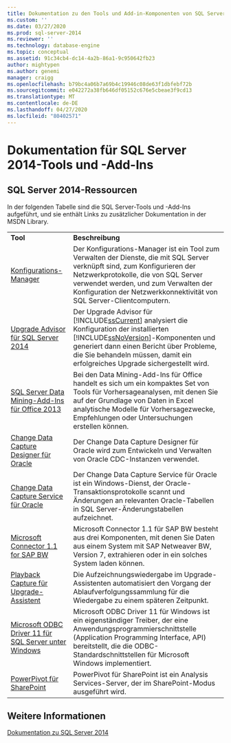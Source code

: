 ```yaml
---
title: Dokumentation zu den Tools und Add-in-Komponenten von SQL Server 2014 | Microsoft-Dokumentation
ms.custom: ''
ms.date: 03/27/2020
ms.prod: sql-server-2014
ms.reviewer: ''
ms.technology: database-engine
ms.topic: conceptual
ms.assetid: 91c34cb4-dc14-4a2b-86a1-9c950642fb23
author: mightypen
ms.author: genemi
manager: craigg
ms.openlocfilehash: b79bc4a06b7a69b4c19946c08de63f1dbfebf72b
ms.sourcegitcommit: e042272a38fb646df05152c676e5cbeae3f9cd13
ms.translationtype: MT
ms.contentlocale: de-DE
ms.lasthandoff: 04/27/2020
ms.locfileid: "80402571"
---
```

# <a name="documentation-for-sql-server-2014-tools-and-add-in-components"></a>Dokumentation für SQL Server 2014-Tools und -Add-Ins
    
## <a name="sql-server-2014-resources"></a>SQL Server 2014-Ressourcen  
 In der folgenden Tabelle sind die SQL Server-Tools und -Add-Ins aufgeführt, und sie enthält Links zu zusätzlicher Dokumentation in der MSDN Library.  
  
|||  
|-|-|  
|**Tool**|**Beschreibung**|  
|[Konfigurations-Manager](../relational-databases/sql-server-configuration-manager.md)|Der Konfigurations-Manager ist ein Tool zum Verwalten der Dienste, die mit SQL Server verknüpft sind, zum Konfigurieren der Netzwerkprotokolle, die von SQL Server verwendet werden, und zum Verwalten der Konfiguration der Netzwerkkonnektivität von SQL Server-Clientcomputern.|  
|[Upgrade Advisor für SQL Server 2014](../sql-server/install/sql-server-2014-upgrade-advisor.md)|Der Upgrade Advisor für [!INCLUDE[ssCurrent](../includes/sscurrent-md.md)] analysiert die Konfiguration der installierten [!INCLUDE[ssNoVersion](../includes/ssnoversion-md.md)]-Komponenten und generiert dann einen Bericht über Probleme, die Sie behandeln müssen, damit ein erfolgreiches Upgrade sichergestellt wird.|  
|[SQL Server Data Mining-Add-Ins für Office 2013](https://go.microsoft.com/fwlink/?LinkId=299178)|Bei den Data Mining-Add-Ins für Office handelt es sich um ein kompaktes Set von Tools für Vorhersageanalysen, mit denen Sie auf der Grundlage von Daten in Excel analytische Modelle für Vorhersagezwecke, Empfehlungen oder Untersuchungen erstellen können.|  
|[Change Data Capture Designer für Oracle](https://go.microsoft.com/fwlink/?LinkId=299179)|Der Change Data Capture Designer für Oracle wird zum Entwickeln und Verwalten von Oracle CDC-Instanzen verwendet.|  
|[Change Data Capture Service für Oracle](https://go.microsoft.com/fwlink/?LinkId=299180)|Der Change Data Capture Service für Oracle ist ein Windows-Dienst, der Oracle-Transaktionsprotokolle scannt und Änderungen an relevanten Oracle-Tabellen in SQL Server-Änderungstabellen aufzeichnet.|  
|[Microsoft Connector 1.1 for SAP BW](https://go.microsoft.com/fwlink/?LinkId=299181)|Microsoft Connector 1.1 für SAP BW besteht aus drei Komponenten, mit denen Sie Daten aus einem System mit SAP Netweaver BW, Version 7, extrahieren oder in ein solches System laden können.|  
|[Playback Capture für Upgrade-Assistent](https://go.microsoft.com/fwlink/?LinkId=299182)|Die Aufzeichnungswiedergabe im Upgrade-Assistenten automatisiert den Vorgang der Ablaufverfolgungssammlung für die Wiedergabe zu einem späteren Zeitpunkt.|  
|[Microsoft ODBC Driver 11 für SQL Server unter Windows](https://go.microsoft.com/fwlink/?LinkId=299183)|Microsoft ODBC Driver 11 für Windows ist ein eigenständiger Treiber, der eine Anwendungsprogrammierschnittstelle (Application Programming Interface, API) bereitstellt, die die ODBC-Standardschnittstellen für Microsoft Windows implementiert.|  
|[PowerPivot für SharePoint](https://go.microsoft.com/fwlink/?LinkId=299184)|PowerPivot für SharePoint ist ein Analysis Services-Server, der im SharePoint-Modus ausgeführt wird.|  
  
## <a name="see-also"></a>Weitere Informationen  
 [Dokumentation zu SQL Server 2014](../2014-toc/index.yml)  
